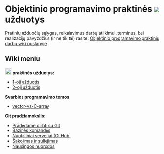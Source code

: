 # Objektinio programavimo praktinės ![](https://upload.wikimedia.org/wikipedia/commons/thumb/1/18/ISO_C%2B%2B_Logo.svg/30px-ISO_C%2B%2B_Logo.svg.png) užduotys

Pratinių užduočių sąlygas, reikalavimus darbų atlikimui, terminus, bei realizacijų pavyzdžius (ir ne tik tai) rasite: [Objektinio programavimo praktinių darbų wiki puslapyje](https://github.com/objprog/praktika/wiki).

## Wiki meniu

<a href="https://github.com/objprog/praktika/wiki"><img src="https://upload.wikimedia.org/wikipedia/commons/thumb/1/18/ISO_C%2B%2B_Logo.svg/1200px-ISO_C%2B%2B_Logo.svg.png" width="20"></a> __praktinės užduotys:__

- [1-oji užduotis](https://github.com/objprog/praktika/wiki/1-oji-užduotis)
- [2-oji užduotis](https://github.com/objprog/praktika/wiki/2-oji-užduotis)


__Svarbios programavimo temos:__

- [vector-vs-C-array](https://github.com/objprog/praktika/wiki/vector-vs-C-array)

__Git pradžiamokslis:__


* [Pradedame dirbti su Git](https://github.com/objprog/praktika/wiki/Pradedame-dirbti-su-Git)
* [Bazinės komandos](https://github.com/objprog/praktika/wiki/Bazin%C4%97s-komandos)
* [Nuotoliniai serveriai (GitHub)](https://github.com/objprog/praktika/wiki/Nuotoliniai-serveriai-%28GitHub%29)
* [Šakojimas ir suliejimas](https://github.com/objprog/praktika/wiki/%C5%A0akojimas-ir-suliejimas)
* [Naudingos nuorodos](https://github.com/objprog/praktika/wiki/Naudingos-nuorodos)



